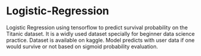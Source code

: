 # Logistic-Regression
Logistic Regression using tensorflow to predict survival probability on the Titanic dataset. It is a widly used dataset specially for beginner data science practice. Dataset is available on kaggle. Model predicts with user data if one would survive or not based on sigmoid probability evaluation.
